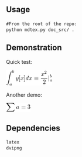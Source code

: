 ## Usage
```
#From the root of the repo:
python mdtex.py doc_src/ .
```

## Demonstration
Quick test:

![\int_a^by[x]dx=\frac {x^2} 2|_a^b](doc/teximg/tex_img_0.png)

Another demo:

![\sum a=3](doc/teximg/tex_img_1.png)


## Dependencies
```
latex
dvipng
```